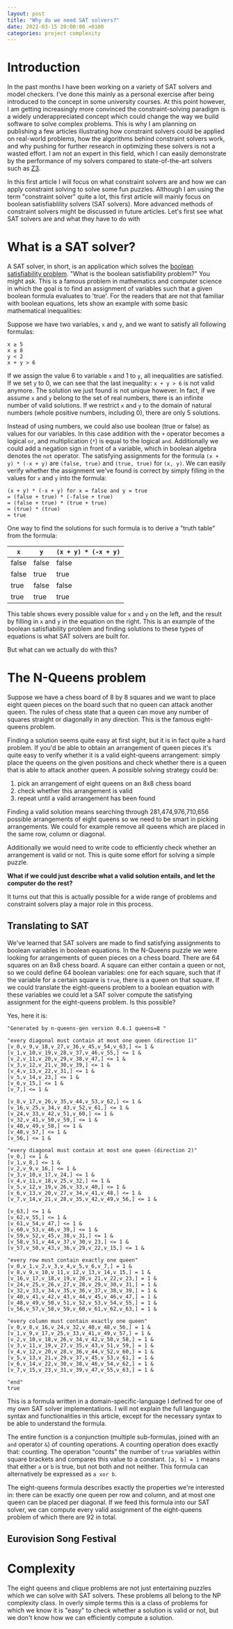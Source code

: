```yaml
---
layout: post
title: "Why do we need SAT solvers?"
date: 2022-03-15 20:00:00 +0100
categories: project complexity
---
```


# Introduction

In the past months I have been working on a variety of SAT solvers and model checkers. I've done this mainly as a personal exercise after being introduced to the concept in some university courses. At this point however, I am getting increasingly more convinced the constraint-solving paradigm is a widely underappreciated concept which could change the way we build software to solve complex problems. This is why I am planning on publishing a few articles illustrating how constraint solvers could be applied on real-world problems, how the algorithms behind constraint solvers work, and why pushing for further research in optimizing these solvers is not a wasted effort. I am not an expert in this field, which I can easily demonstrate by the performance of my solvers compared to state-of-the-art solvers such as [Z3](https://github.com/Z3Prover/z3).

In this first article I will focus on what constraint solvers are and how we can apply constraint solving to solve some fun puzzles. Although I am using the term "constraint solver" quite a lot, this first article will mainly focus on boolean satisfiablility solvers (SAT solvers). More advanced methods of constraint solvers might be discussed in future articles. Let's first see what SAT solvers are and what they have to do with 

# What is a SAT solver?

A SAT solver, in short, is an application which solves the [boolean satisfiability problem](https://en.wikipedia.org/wiki/Boolean_satisfiability_problem). "What is the boolean satisfiability problem?" You might ask. This is a famous problem in mathematics and computer science in which the goal is to find an assignment of variables such that a given boolean formula evaluates to 'true'. For the readers that are not that familiar with boolean equations, lets show an example with some basic mathematical inequalities:

Suppose we have two variables, `x` and `y`, and we want to satisfy all following formulas:

```
x ≥ 5
x ≤ 8
y < 2
x + y > 6
```

If we assign the value 6 to variable `x` and 1 to `y`, all inequalities are satisfied. If we set `y` to 0, we can see that the last inequality: `x + y > 6` is not valid anymore. The solution we just found is not unique however. In fact, if we assume `x` and `y` belong to the set of real numbers, there is an infinite number of valid solutions. If we restrict `x` and `y` to the domain of natural numbers (whole positive numbers, including 0), there are only 5 solutions.

Instead of using numbers, we could also use boolean (true or false) as values for our variables. In this case addition with the `+` operator becomes a logical `or`, and multiplication (`*`) is equal to the logical `and`. Additionally we could add a negation sign in front of a variable, which in boolean algebra denotes the `not` operator. The satisfying assignments for the formula `(x + y) * (-x + y)` are `(false, true)` and `(true, true)` for `(x, y)`. We can easily verify whether the assignment we've found is correct by simply filling in the values for `x` and `y` into the formula:

```
(x + y) * (-x + y) for x = false and y = true
= (false + true) * (-false + true)
= (false + true) * (true + true)
= (true) * (true)
= true
```

One way to find the solutions for such formula is to derive a "truth table" from the formula:

| `x`     | `y`     | `(x + y) * (-x + y)` |
|---------|---------|----------------------|
| false   | false   | false                |
| false   | true    | true                 |
| true    | false   | false                |
| true    | true    | true                 |

This table shows every possible value for `x` and `y` on the left, and the result by filling in `x` and `y` in the equation on the right.
This is an example of the boolean satisfiability problem and finding solutions to these types of equations is what SAT solvers are built for.

But what can we actually do with this?

# The N-Queens problem

Suppose we have a chess board of 8 by 8 squares and we want to place eight queen pieces on the board such that no queen can attack another queen. The rules of chess state that a queen can move any number of squares straight or diagonally in any direction. This is the famous eight-queens problem.

Finding a solution seems quite easy at first sight, but it is in fact quite a hard problem. If you'd be able to obtain an arrangement of queen pieces it's quite easy to verify whether it is a valid eight-queens arrangement: simply place the queens on the given positions and check whether there is a queen that is able to attack another queen. A possible solving strategy could be: 

1) pick an arrangement of eight queens on an 8x8 chess board
2) check whether this arrangement is valid
3) repeat until a valid arrangement has been found

Finding a valid solution means searching through 281,474,976,710,656 possible arrangements of eight queens so we need to be smart in picking arrangements. We could for example remove all queens which are placed in the same row, column or diagonal.

Additionally we would need to write code to efficiently check whether an arrangement is valid or not. This is quite some effort for solving a simple puzzle. 

**What if we could just describe what a valid solution entails, and let the computer do the rest?**

It turns out that this is actually possible for a wide range of problems and constraint solvers play a major role in this process.

## Translating to SAT

We've learned that SAT solvers are made to find satisfying assignments to boolean variables in boolean equations. In the N-Queens puzzle we were looking for arrangements of queen pieces on a chess board. There are 64 squares on an 8x8 chess board. A square can either contain a queen or not, so we could define 64 boolean variables: one for each square, such that if the variable for a certain square is `true`, there is a queen on that square. If we could translate the eight-queens problem to a boolean equation with these variables we could let a SAT solver compute the satisfying assignment for the eight-queens problem. Is this possible?

Yes, here it is:

```
"Generated by n-queens-gen version 0.6.1 queens=8 "

"every diagonal must contain at most one queen (direction 1)"
[v_0,v_9,v_18,v_27,v_36,v_45,v_54,v_63,] <= 1 &
[v_1,v_10,v_19,v_28,v_37,v_46,v_55,] <= 1 &
[v_2,v_11,v_20,v_29,v_38,v_47,] <= 1 &
[v_3,v_12,v_21,v_30,v_39,] <= 1 &
[v_4,v_13,v_22,v_31,] <= 1 &
[v_5,v_14,v_23,] <= 1 &
[v_6,v_15,] <= 1 &
[v_7,] <= 1 &

[v_8,v_17,v_26,v_35,v_44,v_53,v_62,] <= 1 &
[v_16,v_25,v_34,v_43,v_52,v_61,] <= 1 &
[v_24,v_33,v_42,v_51,v_60,] <= 1 &
[v_32,v_41,v_50,v_59,] <= 1 &
[v_40,v_49,v_58,] <= 1 &
[v_48,v_57,] <= 1 &
[v_56,] <= 1 &

"every diagonal must contain at most one queen (direction 2)"
[v_0,] <= 1 &
[v_1,v_8,] <= 1 &
[v_2,v_9,v_16,] <= 1 &
[v_3,v_10,v_17,v_24,] <= 1 &
[v_4,v_11,v_18,v_25,v_32,] <= 1 &
[v_5,v_12,v_19,v_26,v_33,v_40,] <= 1 &
[v_6,v_13,v_20,v_27,v_34,v_41,v_48,] <= 1 &
[v_7,v_14,v_21,v_28,v_35,v_42,v_49,v_56,] <= 1 &

[v_63,] <= 1 &
[v_62,v_55,] <= 1 &
[v_61,v_54,v_47,] <= 1 &
[v_60,v_53,v_46,v_39,] <= 1 &
[v_59,v_52,v_45,v_38,v_31,] <= 1 &
[v_58,v_51,v_44,v_37,v_30,v_23,] <= 1 &
[v_57,v_50,v_43,v_36,v_29,v_22,v_15,] <= 1 &

"every row must contain exactly one queen"
[v_0,v_1,v_2,v_3,v_4,v_5,v_6,v_7,] = 1 &
[v_8,v_9,v_10,v_11,v_12,v_13,v_14,v_15,] = 1 &
[v_16,v_17,v_18,v_19,v_20,v_21,v_22,v_23,] = 1 &
[v_24,v_25,v_26,v_27,v_28,v_29,v_30,v_31,] = 1 &
[v_32,v_33,v_34,v_35,v_36,v_37,v_38,v_39,] = 1 &
[v_40,v_41,v_42,v_43,v_44,v_45,v_46,v_47,] = 1 &
[v_48,v_49,v_50,v_51,v_52,v_53,v_54,v_55,] = 1 &
[v_56,v_57,v_58,v_59,v_60,v_61,v_62,v_63,] = 1 &

"every column must contain exactly one queen"
[v_0,v_8,v_16,v_24,v_32,v_40,v_48,v_56,] = 1 &
[v_1,v_9,v_17,v_25,v_33,v_41,v_49,v_57,] = 1 &
[v_2,v_10,v_18,v_26,v_34,v_42,v_50,v_58,] = 1 &
[v_3,v_11,v_19,v_27,v_35,v_43,v_51,v_59,] = 1 &
[v_4,v_12,v_20,v_28,v_36,v_44,v_52,v_60,] = 1 &
[v_5,v_13,v_21,v_29,v_37,v_45,v_53,v_61,] = 1 &
[v_6,v_14,v_22,v_30,v_38,v_46,v_54,v_62,] = 1 &
[v_7,v_15,v_23,v_31,v_39,v_47,v_55,v_63,] = 1 &

"end"
true
```

This is a formula written in a domain-specific-language I defined for one of my own SAT solver implementations. I will not explain the full language syntax and functionalities in this article, except for the necessary syntax to be able to understand the formula.

The entire function is a conjunction (multiple sub-formulas, joined with an `and` operator `&`) of counting operations. A counting operation does exactly that: counting. The operation "counts" the number of `true` variables within square brackets and compares this value to a constant. `[a, b] = 1` means that either `a` or `b` is true, but not both and not neither. This formula can alternatively be expressed as `a xor b`.

The eight-queens formula describes exactly the properties we're interested in: there can be exactly one queen per row and column, and at most one queen can be placed per diagonal. If we feed this formula into our SAT solver, we can compute every valid assignment of the eight-queens problem of which there are 92 in total.

## Eurovision Song Festival



# Complexity

The eight queens and clique problems are not just entertaining puzzles which we can solve with SAT solvers. These problems all belong to the NP complexity class. In overly simple terms this is a class of problems for which we know it is "easy" to check whether a solution is valid or not, but we don't know how we can efficiently compute a solution.